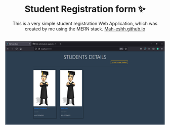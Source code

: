 <!-- PROJECT LOGO -->
<br />
<p align="center">
  <h1 align="center">Student Registration form ✨</h1>

  <p align="center">
    This is a very simple student registration Web Application, which was created by me using the MERN stack. 
    <a href="https://Mah-eshh.github.io">Mah-eshh.github.io</a>
    <br />
    <br />
   
  </p>
</p>

[![Site preview](interfaces\int1.png)](https://Mah-eshh.github.io/)
